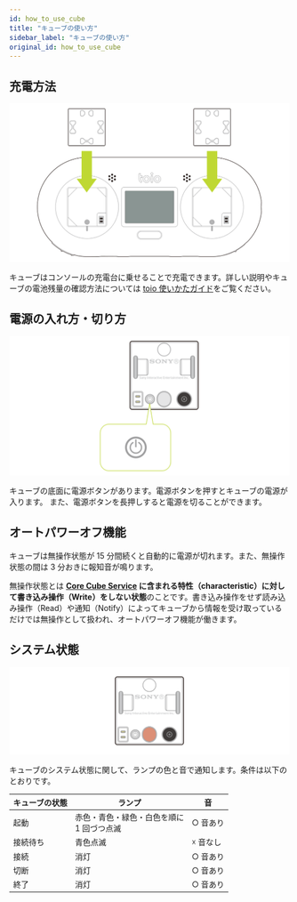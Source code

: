 ```yaml
---
id: how_to_use_cube
title: "キューブの使い方"
sidebar_label: "キューブの使い方"
original_id: how_to_use_cube
---
```


## 充電方法

![How to charge](assets/cube_basics_charging.svg)

キューブはコンソールの充電台に乗せることで充電できます。詳しい説明やキューブの電池残量の確認方法については [toio 使いかたガイド](https://support.toio.io/app/manual)をご覧ください。

## 電源の入れ方・切り方

![How to power on off](assets/cube_basics_power_on_off.svg)

キューブの底面に電源ボタンがあります。電源ボタンを押すとキューブの電源が入ります。
また、電源ボタンを長押しすると電源を切ることができます。

## オートパワーオフ機能

キューブは無操作状態が 15 分間続くと自動的に電源が切れます。また、無操作状態の間は 3 分おきに報知音が鳴ります。

無操作状態とは **[Core Cube Service](ble_communication_overview.md#キューブの機能の利用) に含まれる特性（characteristic）に対して書き込み操作（Write）をしない状態**のことです。書き込み操作をせず読み込み操作（Read）や通知（Notify）によってキューブから情報を受け取っているだけでは無操作として扱われ、オートパワーオフ機能が働きます。

## システム状態

![Light of cube](assets/cube_basics_light.svg)

キューブのシステム状態に関して、ランプの色と音で通知します。条件は以下のとおりです。

| キューブの状態 | ランプ                                         | 音       |
| -------------- | ---------------------------------------------- | -------- |
| 起動           | 赤色・青色・緑色・白色を順に<br/> 1 回づつ点滅 | ○ 音あり |
| 接続待ち       | 青色点滅                                       | ☓ 音なし |
| 接続           | 消灯                                           | ○ 音あり |
| 切断           | 消灯                                           | ○ 音あり |
| 終了           | 消灯                                           | ○ 音あり |
